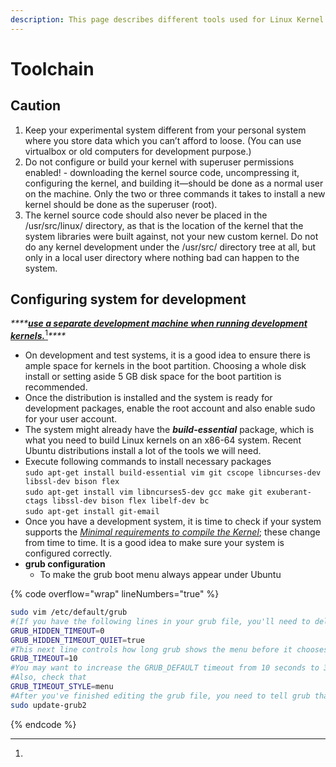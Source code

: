 ```yaml
---
description: This page describes different tools used for Linux Kernel Development
---
```


# Toolchain

## Caution

1. Keep your experimental system different from your personal system where you store data which you can’t afford to loose. (You can use virtualbox or old computers for development purpose.)
2. Do not configure or build your kernel with superuser permissions enabled! - downloading the kernel source code, uncompressing it, configuring the kernel, and building it—should be done as a normal user on the machine. Only the two or three commands it takes to install a new kernel should be done as the superuser (root).
3. The kernel source code should also never be placed in the /usr/src/linux/ directory, as that is the location of the kernel that the system libraries were built against, not your new custom kernel. Do not do any kernel development under the /usr/src/ directory tree at all, but only in a local user directory where nothing bad can happen to the system.

## Configuring system for development

_****_[_**use a separate development machine when running development kernels.**_](#user-content-fn-1)[^1]_****_

* On development and test systems, it is a good idea to ensure there is ample space for kernels in the boot partition. Choosing a whole disk install or setting aside 5 GB disk space for the boot partition is recommended.
* Once the distribution is installed and the system is ready for development packages, enable the root account and also enable sudo for your user account.&#x20;
* The system might already have the _**build-essential**_ package, which is what you need to build Linux kernels on an x86-64 system. Recent Ubuntu distributions install a lot of the tools we will need.
* Execute following commands to install necessary packages\
  `sudo apt-get install build-essential vim git cscope libncurses-dev libssl-dev bison flex`\
  `sudo apt-get install vim libncurses5-dev gcc make git exuberant-ctags libssl-dev bison flex libelf-dev bc`\
  `sudo apt-get install git-email`
* Once you have a development system, it is time to check if your system supports the [_Minimal requirements to compile the Kernel_](https://www.kernel.org/doc/html/latest/process/changes.html); these change from time to time. It is a good idea to make sure your system is configured correctly.
* **grub configuration**
  * To make the grub boot menu always appear under Ubuntu

{% code overflow="wrap" lineNumbers="true" %}
```bash
sudo vim /etc/default/grub 
#(If you have the following lines in your grub file, you'll need to delete them)
GRUB_HIDDEN_TIMEOUT=0
GRUB_HIDDEN_TIMEOUT_QUIET=true
#This next line controls how long grub shows the menu before it chooses the kernel at the top of the list (which is usually the most recent kernel):
GRUB_TIMEOUT=10
#You may want to increase the GRUB_DEFAULT timeout from 10 seconds to 30 seconds or more. I set it to 60 seconds.
#Also, check that
GRUB_TIMEOUT_STYLE=menu
#After you've finished editing the grub file, you need to tell grub that you made a change, so that can re-write some automatically generated files. Run this command:
sudo update-grub2
```
{% endcode %}



[^1]: 
